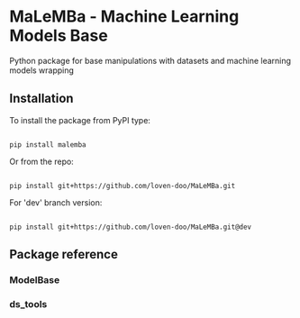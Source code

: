 # MaLeMBa - Machine Learning Models Base

Python package for base manipulations with datasets and machine learning models wrapping

## Installation

To install the package from PyPI type:
```

pip install malemba

```
Or from the repo:
```

pip install git+https://github.com/loven-doo/MaLeMBa.git

```
For 'dev' branch version:
```

pip install git+https://github.com/loven-doo/MaLeMBa.git@dev
```

## Package reference

### ModelBase

### ds_tools

